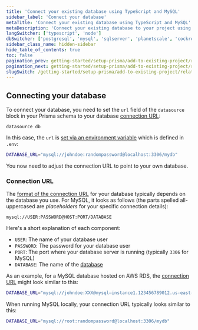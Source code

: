 ```yaml
---
title: 'Connect your existing database using TypeScript and MySQL'
sidebar_label: 'Connect your database'
metaTitle: 'Connect your existing database using TypeScript and MySQL'
metaDescription: 'Connect your existing database to your project using TypeScript and MySQL'
langSwitcher: ['typescript', 'node']
dbSwitcher: ['postgresql', 'mysql', 'sqlserver', 'planetscale', 'cockroachdb']
sidebar_class_name: hidden-sidebar
hide_table_of_contents: true
toc: false
pagination_prev: getting-started/setup-prisma/add-to-existing-project/relational-databases-typescript-mysql
pagination_next: getting-started/setup-prisma/add-to-existing-project/relational-databases/introspection-typescript-mysql
slugSwitch: /getting-started/setup-prisma/add-to-existing-project/relational-databases/connect-your-database-
---
```


## Connecting your database

To connect your database, you need to set the `url` field of the `datasource` block in your Prisma schema to your database [connection URL](/orm/reference/connection-urls):

```prisma file=prisma/schema.prisma showLineNumbers
datasource db
```

In this case, the `url` is [set via an environment variable](/orm/prisma-schema/overview#accessing-environment-variables-from-the-schema) which is defined in `.env`:

```bash file=.env
DATABASE_URL="mysql://johndoe:randompassword@localhost:3306/mydb"
```

You now need to adjust the connection URL to point to your own database.

<h3 id="connection-url">Connection URL</h3>

The [format of the connection URL](/orm/reference/connection-urls) for your database typically depends on the database you use. For MySQL, it looks as follows (the parts spelled all-uppercased are _placeholders_ for your specific connection details):

```no-lines
mysql://USER:PASSWORD@HOST:PORT/DATABASE
```

Here's a short explanation of each component:

- `USER`: The name of your database user
- `PASSWORD`: The password for your database user
- `PORT`: The port where your database server is running (typically `3306` for MySQL)
- `DATABASE`: The name of the [database](https://dev.mysql.com/doc/refman/8.0/en/creating-database.html)

As an example, for a MySQL database hosted on AWS RDS, the [connection URL](/orm/reference/connection-urls) might look similar to this:

```bash file=.env
DATABASE_URL="mysql://johndoe:XXX@mysql–instance1.123456789012.us-east-1.rds.amazonaws.com:3306/mydb"
```

When running MySQL locally, your connection URL typically looks similar to this:

```bash file=.env
DATABASE_URL="mysql://root:randompassword@localhost:3306/mydb"
```
